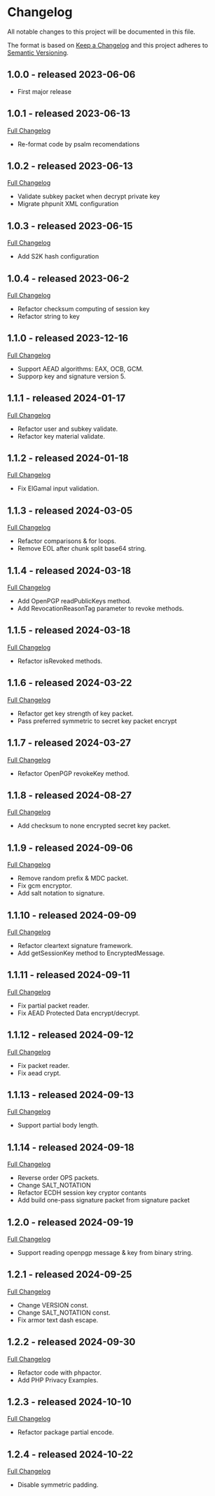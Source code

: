 # Changelog
All notable changes to this project will be documented in this file.

The format is based on [Keep a Changelog](http://keepachangelog.com/en/1.0.0/)
and this project adheres to [Semantic Versioning](http://semver.org/spec/v2.0.0.html).

## 1.0.0 - released 2023-06-06
- First major release

## 1.0.1 - released 2023-06-13
[Full Changelog](https://github.com/web-of-trust/php-privacy/compare/1.0.0...1.0.1)
- Re-format code by psalm recomendations

## 1.0.2 - released 2023-06-13
[Full Changelog](https://github.com/web-of-trust/php-privacy/compare/1.0.1...1.0.2)
- Validate subkey packet when decrypt private key
- Migrate phpunit XML configuration

## 1.0.3 - released 2023-06-15
[Full Changelog](https://github.com/web-of-trust/php-privacy/compare/1.0.2...1.0.3)
- Add S2K hash configuration

## 1.0.4 - released 2023-06-2
[Full Changelog](https://github.com/web-of-trust/php-privacy/compare/1.0.3...1.0.4)
- Refactor checksum computing of session key
- Refactor string to key

## 1.1.0 - released 2023-12-16
[Full Changelog](https://github.com/web-of-trust/php-privacy/compare/1.0.4...1.1.0)
- Support AEAD algorithms: EAX, OCB, GCM. 
- Supporp key and signature version 5.

## 1.1.1 - released 2024-01-17
[Full Changelog](https://github.com/web-of-trust/php-privacy/compare/1.1.0...1.1.1)
- Refactor user and subkey validate. 
- Refactor key material validate.

## 1.1.2 - released 2024-01-18
[Full Changelog](https://github.com/web-of-trust/php-privacy/compare/1.1.1...1.1.2)
- Fix ElGamal input validation.

## 1.1.3 - released 2024-03-05
[Full Changelog](https://github.com/web-of-trust/php-privacy/compare/1.1.2...1.1.3)
- Refactor comparisons & for loops.
- Remove EOL after chunk split base64 string.

## 1.1.4 - released 2024-03-18
[Full Changelog](https://github.com/web-of-trust/php-privacy/compare/1.1.3...1.1.4)
- Add OpenPGP readPublicKeys method.
- Add RevocationReasonTag parameter to revoke methods.

## 1.1.5 - released 2024-03-18
[Full Changelog](https://github.com/web-of-trust/php-privacy/compare/1.1.4...1.1.5)
- Refactor isRevoked methods.

## 1.1.6 - released 2024-03-22
[Full Changelog](https://github.com/web-of-trust/php-privacy/compare/1.1.5...1.1.6)
- Refactor get key strength of key packet.
- Pass preferred symmetric to secret key packet encrypt

## 1.1.7 - released 2024-03-27
[Full Changelog](https://github.com/web-of-trust/php-privacy/compare/1.1.6...1.1.7)
- Refactor OpenPGP revokeKey method.

## 1.1.8 - released 2024-08-27
[Full Changelog](https://github.com/web-of-trust/php-privacy/compare/1.1.7...1.1.8)
- Add checksum to none encrypted secret key packet.

## 1.1.9 - released 2024-09-06
[Full Changelog](https://github.com/web-of-trust/php-privacy/compare/1.1.8...1.1.9)
- Remove random prefix & MDC packet.
- Fix gcm encryptor.
- Add salt notation to signature.

## 1.1.10 - released 2024-09-09
[Full Changelog](https://github.com/web-of-trust/php-privacy/compare/1.1.9...1.1.10)
- Refactor cleartext signature framework.
- Add getSessionKey method to EncryptedMessage.

## 1.1.11 - released 2024-09-11
[Full Changelog](https://github.com/web-of-trust/php-privacy/compare/1.1.10...1.1.11)
- Fix partial packet reader.
- Fix AEAD Protected Data encrypt/decrypt.

## 1.1.12 - released 2024-09-12
[Full Changelog](https://github.com/web-of-trust/php-privacy/compare/1.1.11...1.1.12)
- Fix packet reader.
- Fix aead crypt.

## 1.1.13 - released 2024-09-13
[Full Changelog](https://github.com/web-of-trust/php-privacy/compare/1.1.12...1.1.13)
- Support partial body length.

## 1.1.14 - released 2024-09-18
[Full Changelog](https://github.com/web-of-trust/php-privacy/compare/1.1.13...1.1.14)
- Reverse order OPS packets.
- Change SALT_NOTATION
- Refactor ECDH session key cryptor contants
- Add build one-pass signature packet from signature packet

## 1.2.0 - released 2024-09-19
[Full Changelog](https://github.com/web-of-trust/php-privacy/compare/1.1.14...1.2.0)
- Support reading openpgp message & key from binary string.

## 1.2.1 - released 2024-09-25
[Full Changelog](https://github.com/web-of-trust/php-privacy/compare/1.2.0...1.2.1)
- Change VERSION const.
- Change SALT_NOTATION const.
- Fix armor text dash escape.

## 1.2.2 - released 2024-09-30
[Full Changelog](https://github.com/web-of-trust/php-privacy/compare/1.2.1...1.2.2)
- Refactor code with phpactor.
- Add PHP Privacy Examples.

## 1.2.3 - released 2024-10-10
[Full Changelog](https://github.com/web-of-trust/php-privacy/compare/1.2.2...1.2.3)
- Refactor package partial encode.

## 1.2.4 - released 2024-10-22
[Full Changelog](https://github.com/web-of-trust/php-privacy/compare/1.2.3...1.2.4)
- Disable symmetric padding.
